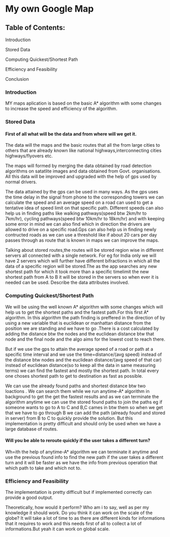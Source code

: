 <h1>My own Google Map</h1>

<h2>Table of Contents:</h2>

Introduction

Stored Data

Computing Quickest/Shortest Path

Efficiency and Feasibility

Conclusion

<h3>Introduction</h3>

MY maps aplication is based on the basic A* algorithm with some changes to increase the speed and efficiency of the algorithm.

<h3>Stored Data</h3>

<h4>First of all what will be the data and from where will we get it.</h4>

The data will the maps and the basic routes that all the from large cities to others that are already known like national highways,interconnecting cities highways/flyovers etc.

The maps will formed by merging the data obtained by road detection algorithms on  satatlite images and data obtained from Govt. organisations. All this data will be improved and upgraded with the help of gps used by normal drivers.

The data attained by the gps can be used in many ways. As the gps uses the time delay in the signal from phone to the corresponding towers we can calculate the speed and an average speed on a road can used to get a tentative idea of speed limit on that specific path. Different speeds can also help us in finding paths like walking pathways(speed btw 2km/hr to 7km/hr), cycling pathways(speed btw 10km/hr to 18km/hr) and with keeping some error in mind we can also find which in direction the drivers are allowed to drive on a specific road.Gps can also help us in finding newly contructed roads as we can use a threshold like if about 20 cars per day passes through as route that is known in maps we can improve the maps.

Talking about stored routes,the routes will be stored region wise in different servers all connected with a single network. For eg for India only we will have 2 servers which will further have different bifractions in which all the data of a specific region will be stored.The as the app searches any new shortest path for which it took more than a specific timelimit the new shortest path from A to B 
it will be stored in the servers so when ever it is needed can be used.
Describe the data attributes involved.

<h3>Computing Quickest/Shortest Path</h3>

We will be using the well known A* algorithm with some changes which will help us to get the shortest paths and the fastest path.For this first A* algorithm. In this algorithm the path finding is preffered in the direction of by using a new variable that is euclidean or manhattan distance from the position we are standing and we have to go .There is a cost calculated by adding the distance btw the nodes and the euclidean distance btw that node and the final node and the algo aims for the lowest cost to reach there. 

But if we use the gps to attain the average speed of a road or path at a specific time interval and we use the time=distance/(avg speed) instead of the distance btw nodes and the euclidean distance/(avg speed of that car) instead of euclidean distance(so to keep all the data in same measuring terms) we can find the fastest and mostly the shortest path. In total every one choses shortest path to get to destination as fast as possible.

We can use the already found paths and shortest distance btw two loactions . We can search them while we run anytime-A* algorithm in background to get the get the fastest results and as we can terminate the algorithm anytime we can use the stored found paths to join the paths eg if someone wants to go to A to C and B,C cames in btw them so when we get that we have to go through B we can add the path (already found and stored in server) from B to C to quickly provide the solution. But this implementation is pretty difficult and should only be used when we have a large database of routes.

<h4>Will you be able to reroute quickly if the user takes a different turn?</h4>
Wh=ith the help of anytime-A* algorithm we can terminate it anytime and use the previous found info to find the new path if the user takes a different turn and it will be faster as we have the info from previous operation that which path to take and which not to.


<h3>Efficiency and Feasibility</h3>
The implementation is pretty difficult but if implemented correctly can provide a good output.

Theoretically, how would it perform?
Who am i to say, well as per my knowledge it should work.
Do you think it can work on the scale of the globe?
It will take a lot of time to as there are different kinds for informations that it requires to work and this needs first of all to collect a lot of informations.But yeah it can work on global scale.
